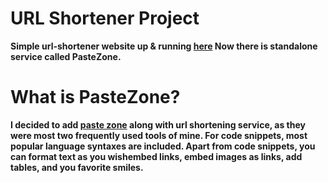 # URL Shortener Project

**Simple url-shortener website up & running [here](https://shrt-url.ml)
Now there is standalone service called PasteZone.**
# What is PasteZone?

**I decided to add [paste zone](https://shrt-url.ml/paste) along with url shortening service, as they
   were most two frequently used tools of mine. For code snippets, most popular
   language syntaxes are included. Apart from code snippets, you can format
   text as you wishembed links, embed images as links, add tables, and you
   favorite smiles.**
